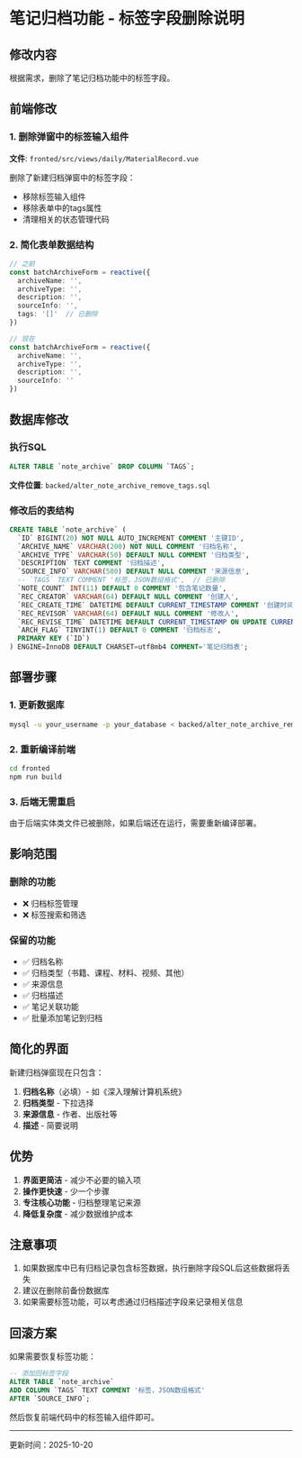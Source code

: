 # 笔记归档功能 - 标签字段删除说明

## 修改内容

根据需求，删除了笔记归档功能中的标签字段。

## 前端修改

### 1. 删除弹窗中的标签输入组件
**文件**: `fronted/src/views/daily/MaterialRecord.vue`

删除了新建归档弹窗中的标签字段：
- 移除标签输入组件
- 移除表单中的tags属性
- 清理相关的状态管理代码

### 2. 简化表单数据结构
```typescript
// 之前
const batchArchiveForm = reactive({
  archiveName: '',
  archiveType: '',
  description: '',
  sourceInfo: '',
  tags: '[]'  // 已删除
})

// 现在
const batchArchiveForm = reactive({
  archiveName: '',
  archiveType: '',
  description: '',
  sourceInfo: ''
})
```

## 数据库修改

### 执行SQL
```sql
ALTER TABLE `note_archive` DROP COLUMN `TAGS`;
```

**文件位置**: `backed/alter_note_archive_remove_tags.sql`

### 修改后的表结构
```sql
CREATE TABLE `note_archive` (
  `ID` BIGINT(20) NOT NULL AUTO_INCREMENT COMMENT '主键ID',
  `ARCHIVE_NAME` VARCHAR(200) NOT NULL COMMENT '归档名称',
  `ARCHIVE_TYPE` VARCHAR(50) DEFAULT NULL COMMENT '归档类型',
  `DESCRIPTION` TEXT COMMENT '归档描述',
  `SOURCE_INFO` VARCHAR(500) DEFAULT NULL COMMENT '来源信息',
  -- `TAGS` TEXT COMMENT '标签，JSON数组格式',  // 已删除
  `NOTE_COUNT` INT(11) DEFAULT 0 COMMENT '包含笔记数量',
  `REC_CREATOR` VARCHAR(64) DEFAULT NULL COMMENT '创建人',
  `REC_CREATE_TIME` DATETIME DEFAULT CURRENT_TIMESTAMP COMMENT '创建时间',
  `REC_REVISOR` VARCHAR(64) DEFAULT NULL COMMENT '修改人',
  `REC_REVISE_TIME` DATETIME DEFAULT CURRENT_TIMESTAMP ON UPDATE CURRENT_TIMESTAMP COMMENT '修改时间',
  `ARCH_FLAG` TINYINT(1) DEFAULT 0 COMMENT '归档标志',
  PRIMARY KEY (`ID`)
) ENGINE=InnoDB DEFAULT CHARSET=utf8mb4 COMMENT='笔记归档表';
```

## 部署步骤

### 1. 更新数据库
```bash
mysql -u your_username -p your_database < backed/alter_note_archive_remove_tags.sql
```

### 2. 重新编译前端
```bash
cd fronted
npm run build
```

### 3. 后端无需重启
由于后端实体类文件已被删除，如果后端还在运行，需要重新编译部署。

## 影响范围

### 删除的功能
- ❌ 归档标签管理
- ❌ 标签搜索和筛选

### 保留的功能
- ✅ 归档名称
- ✅ 归档类型（书籍、课程、材料、视频、其他）
- ✅ 来源信息
- ✅ 归档描述
- ✅ 笔记关联功能
- ✅ 批量添加笔记到归档

## 简化的界面

新建归档弹窗现在只包含：
1. **归档名称**（必填）- 如《深入理解计算机系统》
2. **归档类型** - 下拉选择
3. **来源信息** - 作者、出版社等
4. **描述** - 简要说明

## 优势

1. **界面更简洁** - 减少不必要的输入项
2. **操作更快速** - 少一个步骤
3. **专注核心功能** - 归档整理笔记来源
4. **降低复杂度** - 减少数据维护成本

## 注意事项

1. 如果数据库中已有归档记录包含标签数据，执行删除字段SQL后这些数据将丢失
2. 建议在删除前备份数据库
3. 如果需要标签功能，可以考虑通过归档描述字段来记录相关信息

## 回滚方案

如果需要恢复标签功能：

```sql
-- 添加回标签字段
ALTER TABLE `note_archive` 
ADD COLUMN `TAGS` TEXT COMMENT '标签，JSON数组格式' 
AFTER `SOURCE_INFO`;
```

然后恢复前端代码中的标签输入组件即可。

---

更新时间：2025-10-20


